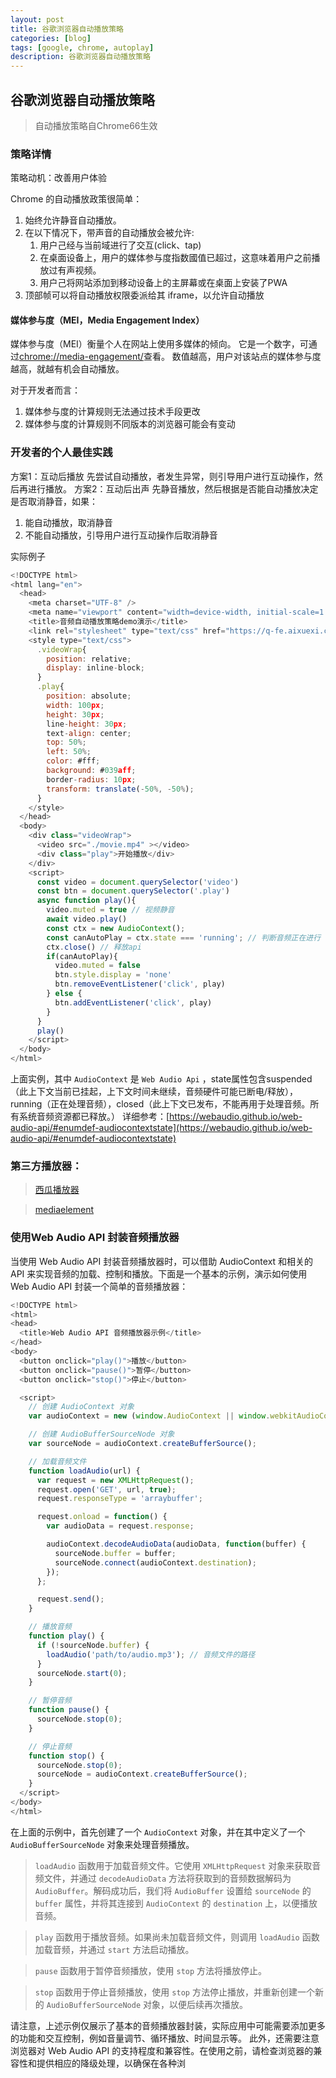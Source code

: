 ```yaml
---
layout: post
title: 谷歌浏览器自动播放策略
categories: [blog]
tags: [google, chrome, autoplay]
description: 谷歌浏览器自动播放策略
---
```


## 谷歌浏览器自动播放策略

> 自动播放策略自Chrome66生效    

### 策略详情

策略动机：改善用户体验

Chrome 的自动播放政策很简单：
1. 始终允许静音自动播放。
2. 在以下情况下，带声音的自动播放会被允许:
    1. 用户己经与当前域进行了交互(click、tap)
    2. 在桌面设备上，用户的媒体参与度指数國值已超过，这意味着用户之前播放过有声视频。
    3. 用户己将网站添加到移动设备上的主屏幕或在桌面上安装了PWA
3. 顶部帧可以将自动播放权限委派给其 iframe，以允许自动播放

#### 媒体参与度（MEI，Media Engagement Index）

媒体参与度（MEI）衡量个人在网站上使用多媒体的倾向。
它是一个数字，可通过[chrome://media-engagement/](chrome://media-engagement/)查看。
数值越高，用户对该站点的媒体参与度越高，就越有机会自动播放。

对于开发者而言：
1. 媒体参与度的计算规则无法通过技术手段更改
2. 媒体参与度的计算规则不同版本的浏览器可能会有变动

### 开发者的个人最佳实践

方案1：互动后播放
先尝试自动播放，者发生异常，则引导用户进行互动操作，然后再进行播放。
方案2：互动后出声
先静音播放，然后根据是否能自动播放决定是否取消静音，如果：
1. 能自动播放，取消静音
2. 不能自动播放，引导用户进行互动操作后取消静音


实际例子

```js
<!DOCTYPE html>
<html lang="en">
  <head>
    <meta charset="UTF-8" />
    <meta name="viewport" content="width=device-width, initial-scale=1.0" />
    <title>音频自动播放策略demo演示</title>
    <link rel="stylesheet" type="text/css" href="https://q-fe.aixuexi.com/cloud/partner/1686621347143-2b1da1eca781:reset.css">
    <style type="text/css">
      .videoWrap{
        position: relative;
        display: inline-block;
      }
      .play{
        position: absolute;
        width: 100px;
        height: 30px;
        line-height: 30px;
        text-align: center;
        top: 50%;
        left: 50%;
        color: #fff;
        background: #039aff;
        border-radius: 10px;
        transform: translate(-50%, -50%);
      }
    </style>
  </head>
  <body>
    <div class="videoWrap">
      <video src="./movie.mp4" ></video>
      <div class="play">开始播放</div>
    </div>
    <script>
      const video = document.querySelector('video')
      const btn = document.querySelector('.play')
      async function play(){
        video.muted = true // 视频静音
        await video.play()
        const ctx = new AudioContext(); 
        const canAutoPlay = ctx.state === 'running'; // 判断音频正在进行
        ctx.close() // 释放api
        if(canAutoPlay){
          video.muted = false
          btn.style.display = 'none'
          btn.removeEventListener('click', play)
        } else {
          btn.addEventListener('click', play)
        }
      }
      play()
    </script>
  </body>
</html>
```

上面实例，其中 `AudioContext` 是 `Web Audio Api` ，state属性包含suspended（此上下文当前已挂起，上下文时间未继续，音频硬件可能已断电/释放）， running（正在处理音频），closed（此上下文已发布，不能再用于处理音频。所有系统音频资源都已释放。） 
详细参考：[https://webaudio.github.io/web-audio-api/#enumdef-audiocontextstate](https://webaudio.github.io/web-audio-api/#enumdef-audiocontextstate)

### 第三方播放器：

> [西瓜播放器](https://v2.h5player.bytedance.com/gettingStarted/)      

> [mediaelement](https://github.com/mediaelement/mediaelement)      

### 使用Web Audio API 封装音频播放器

当使用 Web Audio API 封装音频播放器时，可以借助 AudioContext 和相关的 API 来实现音频的加载、控制和播放。下面是一个基本的示例，演示如何使用 Web Audio API 封装一个简单的音频播放器：

```js
<!DOCTYPE html>
<html>
<head>
  <title>Web Audio API 音频播放器示例</title>
</head>
<body>
  <button onclick="play()">播放</button>
  <button onclick="pause()">暂停</button>
  <button onclick="stop()">停止</button>

  <script>
    // 创建 AudioContext 对象
    var audioContext = new (window.AudioContext || window.webkitAudioContext)();

    // 创建 AudioBufferSourceNode 对象
    var sourceNode = audioContext.createBufferSource();

    // 加载音频文件
    function loadAudio(url) {
      var request = new XMLHttpRequest();
      request.open('GET', url, true);
      request.responseType = 'arraybuffer';

      request.onload = function() {
        var audioData = request.response;

        audioContext.decodeAudioData(audioData, function(buffer) {
          sourceNode.buffer = buffer;
          sourceNode.connect(audioContext.destination);
        });
      };

      request.send();
    }

    // 播放音频
    function play() {
      if (!sourceNode.buffer) {
        loadAudio('path/to/audio.mp3'); // 音频文件的路径
      }
      sourceNode.start(0);
    }

    // 暂停音频
    function pause() {
      sourceNode.stop(0);
    }

    // 停止音频
    function stop() {
      sourceNode.stop(0);
      sourceNode = audioContext.createBufferSource();
    }
  </script>
</body>
</html>
```
在上面的示例中，首先创建了一个 `AudioContext` 对象，并在其中定义了一个 `AudioBufferSourceNode` 对象来处理音频播放。

> `loadAudio` 函数用于加载音频文件。它使用 `XMLHttpRequest` 对象来获取音频文件，并通过 `decodeAudioData` 方法将获取到的音频数据解码为 `AudioBuffer`。解码成功后，我们将 `AudioBuffer` 设置给 `sourceNode` 的 `buffer` 属性，并将其连接到 `AudioContext` 的 `destination` 上，以便播放音频。       

> `play` 函数用于播放音频。如果尚未加载音频文件，则调用 `loadAudio` 函数加载音频，并通过 `start` 方法启动播放。        

> `pause` 函数用于暂停音频播放，使用 `stop` 方法将播放停止。        

> `stop` 函数用于停止音频播放，使用 `stop` 方法停止播放，并重新创建一个新的 `AudioBufferSourceNode` 对象，以便后续再次播放。      

请注意，上述示例仅展示了基本的音频播放器封装，实际应用中可能需要添加更多的功能和交互控制，例如音量调节、循环播放、时间显示等。
此外，还需要注意浏览器对 Web Audio API 的支持程度和兼容性。在使用之前，请检查浏览器的兼容性和提供相应的降级处理，以确保在各种浏